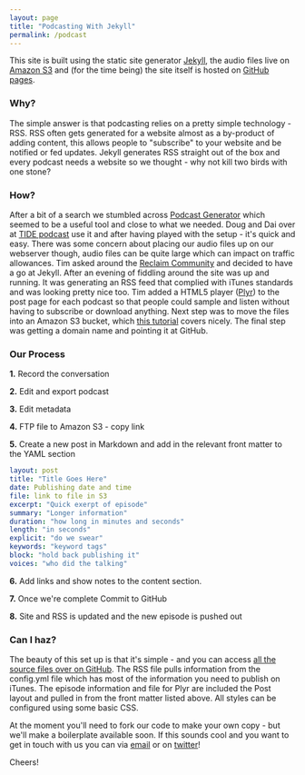 ```yaml
---
layout: page
title: "Podcasting With Jekyll"
permalink: /podcast
---
```


This site is built using the static site generator [Jekyll](https://jekyllrb.com/), the audio files live on [Amazon S3](https://aws.amazon.com/s3/) and (for the time being) the site itself is hosted on [GitHub pages](https://pages.github.com/).

### Why?

The simple answer is that podcasting relies on a pretty simple technology - RSS. RSS often gets generated for a website almost as a by-product of adding content, this allows people to "subscribe" to your website and be notified or fed updates. Jekyll generates RSS straight out of the box and every podcast needs a website so we thought - why not kill two birds with one stone?

### How?

After a bit of a search we stumbled across [Podcast Generator](http://www.podcastgenerator.net/) which seemed to be a useful tool and close to what we needed. Doug and Dai over at [TIDE podcast](http://tidepodcast.org/) use it and after having played with the setup - it's quick and easy. There was some concern about placing our audio files up on our webserver though, audio files can be quite large which can impact on traffic allowances. Tim asked around the [Reclaim Community](https://community.reclaimhosting.com/t/podcasting-with-reclaim/) and decided to have a go at Jekyll. After an evening of fiddling around the site was up and running. It was generating an RSS feed that complied with iTunes standards and was looking pretty nice too. Tim added a HTML5 player ([Plyr](https://github.com/Selz/plyr)) to the post page for each podcast so that people could sample and listen without having to subscribe or download anything. Next step was to move the files into an Amazon S3 bucket, which [this tutorial](https://growthedream.com/host-podcast-files-amazon-s3/) covers nicely. The final step was getting a domain name and pointing it at GitHub.

### Our Process

**1.** Record the conversation

**2.** Edit and export podcast

**3.** Edit metadata

**4.** FTP file to Amazon S3 - copy link

**5.** Create a new post in Markdown and add in the relevant front matter to the YAML section

``` yaml
layout: post
title: "Title Goes Here"
date: Publishing date and time
file: link to file in S3
excerpt: "Quick exerpt of episode"
summary: "Longer information"
duration: "how long in minutes and seconds" 
length: "in seconds"
explicit: "do we swear" 
keywords: "keyword tags"
block: "hold back publishing it" 
voices: "who did the talking"
```

**6.** Add links and show notes to the content section. 

**7.** Once we're complete Commit to GitHub

**8.** Site and RSS is updated and the new episode is pushed out

### Can I haz?

The beauty of this set up is that it's simple - and you can access [all the source files over on GitHub](https://github.com/timklapdor/link-rot). The RSS file pulls information from the config.yml file which has most of the information you need to publish on iTunes. The episode information and file for Plyr are included the Post layout and pulled in from the front matter listed above. All styles can be configured using some basic CSS. 

At the moment you'll need to fork our code to make your own copy - but we'll make a boilerplate available soon. If this sounds cool and you want to get in touch with us you can via <a href="mailto:linkrot.podcast@gmail.com?subject=I found your website and wanted to say hi!">email</a> or on <a href="http://twitter.com/linkrotpodcast">twitter</a>!

Cheers!
